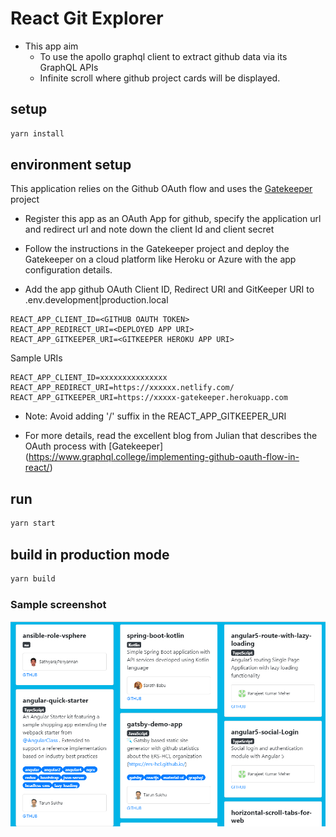 # React Git Explorer

* This app aim
  * To use the apollo graphql client to extract github data via its GraphQL APIs
  * Infinite scroll where github project cards will be displayed.

## setup

```bash
yarn install
```

## environment setup

This application relies on the Github OAuth flow and uses the [Gatekeeper](https://github.com/prose/gatekeeper) project

* Register this app as an OAuth App for github, specify the application url and redirect url and note down the client Id and client secret  
* Follow the instructions in the Gatekeeper project and deploy the Gatekeeper on a cloud platform like Heroku or Azure with the app configuration details.

* Add the app github OAuth Client ID, Redirect URI and GitKeeper URI to .env.development|production.local

```
REACT_APP_CLIENT_ID=<GITHUB OAUTH TOKEN>
REACT_APP_REDIRECT_URI=<DEPLOYED APP URI>
REACT_APP_GITKEEPER_URI=<GITKEEPER HEROKU APP URI>
```

Sample URIs
```
REACT_APP_CLIENT_ID=xxxxxxxxxxxxxxx
REACT_APP_REDIRECT_URI=https://xxxxxx.netlify.com/
REACT_APP_GITKEEPER_URI=https://xxxxx-gatekeeper.herokuapp.com
```

* Note: Avoid adding '/' suffix in the REACT_APP_GITKEEPER_URI

* For more details, read the excellent blog from Julian that describes the OAuth process with [Gatekeeper] (https://www.graphql.college/implementing-github-oauth-flow-in-react/)

## run

```bash
yarn start
```

## build in production mode

```bash
yarn build
```

### Sample screenshot

![image](public/snapshot.PNG)

